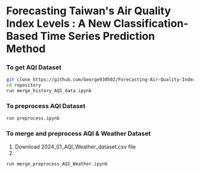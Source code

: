 # Forecasting Taiwan's Air Quality Index Levels : A New Classification-Based Time Series Prediction Method

### To get AQI Dataset
```bash
git clone https://github.com/George930502/Forecasting-Air-Quality-Index-Levels-in-Taiwan.git
cd repository
run merge_history_AQI_data.ipynb
```

### To preprocess AQI Dataset
```bash
run preprocess.ipynb
```

### To merge and preprocess AQI & Weather Dataset
1. Download 2024_01_AQI_Weather_dataset.csv file
2. 
```bash
run merge_preprocess_AQI_Weather.ipynb
```


